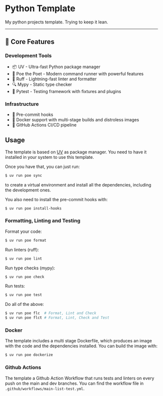 # Python Template

My python projects template. Trying to keep it lean.

---

## 🎯 Core Features

### Development Tools

- 📦 UV - Ultra-fast Python package manager
- 🚀 Poe the Poet - Modern command runner with powerful features
- 💅 Ruff - Lightning-fast linter and formatter
- 🔍 Mypy - Static type checker
- 🧪 Pytest - Testing framework with fixtures and plugins

### Infrastructure

- 🛫 Pre-commit hooks
- 🐳 Docker support with multi-stage builds and distroless images
- 🔄 GitHub Actions CI/CD pipeline


## Usage

The template is based on [UV](https://docs.astral.sh/) as package manager. You need to have it installed in your system to use this template.

Once you have that, you can just run:

```bash
$ uv run poe sync
```

to create a virtual environment and install all the dependencies, including the development ones.

You also need to install the pre-commit hooks with:

```bash
$ uv run poe install-hooks
```

### Formatting, Linting and Testing

Format your code:

```bash
$ uv run poe format
```

Run linters (ruff):

```bash
$ uv run poe lint
```

Run type checks (mypy):

```bash
$ uv run poe check
```

Run tests:

```bash
$ uv run poe test
```

Do all of the above:

```bash
$ uv run poe flc  # Format, Lint and Check
$ uv run poe flct # Format, Lint, Check and Test
```

### Docker

The template includes a multi stage Dockerfile, which produces an image with the code and the dependencies installed. You can build the image with:

```bash
$ uv run poe dockerize
```

### Github Actions

The template a Github Action Workflow that runs tests and linters on every push on the main and dev branches. You can find the workflow file in `.github/workflows/main-list-test.yml`.
